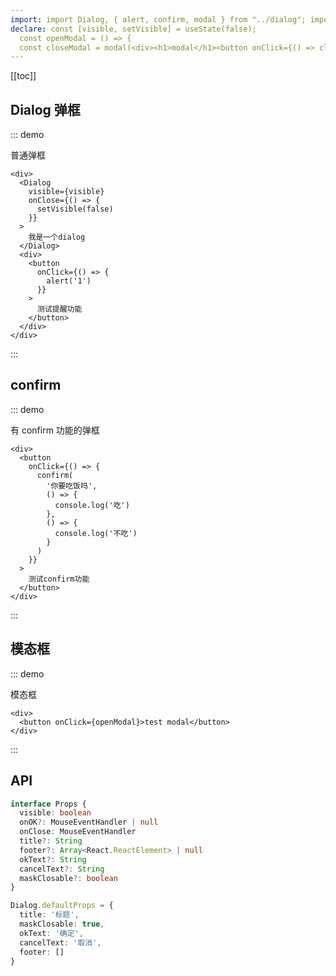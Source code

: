 ```yaml
---
import: import Dialog, { alert, confirm, modal } from "../dialog"; import { useState } from "react";
declare: const [visible, setVisible] = useState(false);
  const openModal = () => {
  const closeModal = modal(<div><h1>modal</h1><button onClick={() => closeModal()}>关闭</button></div>)}
---
```


[[toc]]

## Dialog 弹框

::: demo

普通弹框

```tsx
<div>
  <Dialog
    visible={visible}
    onClose={() => {
      setVisible(false)
    }}
  >
    我是一个dialog
  </Dialog>
  <div>
    <button
      onClick={() => {
        alert('1')
      }}
    >
      测试提醒功能
    </button>
  </div>
</div>
```

:::

## confirm

::: demo

有 confirm 功能的弹框

```tsx
<div>
  <button
    onClick={() => {
      confirm(
        '你要吃饭吗',
        () => {
          console.log('吃')
        },
        () => {
          console.log('不吃')
        }
      )
    }}
  >
    测试confirm功能
  </button>
</div>
```

:::

## 模态框

::: demo

模态框

```tsx
<div>
  <button onClick={openModal}>test modal</button>
</div>
```

:::

## API

```ts
interface Props {
  visible: boolean
  onOK?: MouseEventHandler | null
  onClose: MouseEventHandler
  title?: String
  footer?: Array<React.ReactElement> | null
  okText?: String
  cancelText?: String
  maskClosable?: boolean
}

Dialog.defaultProps = {
  title: '标题',
  maskClosable: true,
  okText: '确定',
  cancelText: '取消',
  footer: []
}
```
